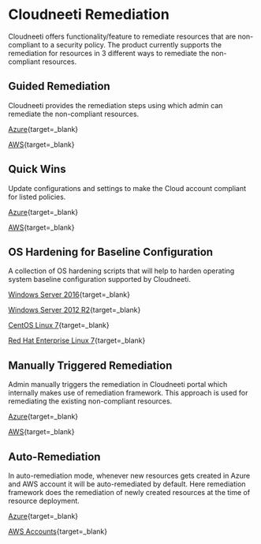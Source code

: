 # Cloudneeti Remediation 

Cloudneeti offers functionality/feature to remediate resources that are
non-compliant to a security policy. The product currently supports the
remediation for resources in 3 different ways to remediate the non-compliant resources. 

## Guided Remediation 

  Cloudneeti provides the remediation steps using which admin can remediate
  the non-compliant resources. 

   [Azure](../azureGuidedRemediation/){target=_blank}

   [AWS](../awsGuidedRemediation/){target=_blank}

## Quick Wins
   
  Update configurations and settings to make the Cloud account compliant for listed policies.

  [Azure](../azureQuickWins/){target=_blank}

  [AWS](../awsQuickWins/){target=_blank}

## OS Hardening for Baseline Configuration
 
  A collection of OS hardening scripts that will help to harden operating system baseline configuration supported by Cloudneeti.

  [Windows Server 2016](../../remediation/osBaseline/win16QuickWins/){target=_blank}

  [Windows Server 2012 R2](../../remediation/osBaseline/win12QuickWins/){target=_blank}

  [CentOS Linux 7](../../remediation/osBaseline/centOSQuickWins/){target=_blank}

  [Red Hat Enterprise Linux 7](../../remediation/osBaseline/rhelQuickWins/){target=_blank}

## Manually Triggered Remediation 

 Admin manually triggers the remediation in Cloudneeti portal which internally makes use of remediation framework. This approach is used for remediating the existing non-compliant resources. 

   [Azure](../azureAutoRemediation/#manually-triggered-for-existing-resources){target=_blank}

   [AWS](../awsRemediation/#manually-triggered-for-existing-resources){target=_blank}

## Auto-Remediation 

  In auto-remediation mode, whenever new resources gets created in Azure and AWS account it will be auto-remediated by default. Here remediation framework does the remediation of newly created resources at the time of resource deployment. 

  [Azure](../azureAutoRemediation/){target=_blank}

  [AWS Accounts](../awsRemediation/){target=_blank}

 

 

 
